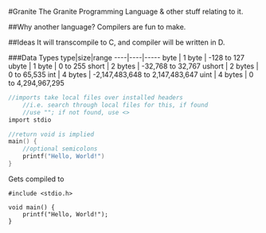 #Granite
The Granite Programming Language & other stuff relating to it.


##Why another language?
Compilers are fun to make.


##Ideas
It will transcompile to C, and compiler will be written in D. 


###Data Types
type|size|range
----|----|-----
byte | 1 byte  | -128 to 127
ubyte | 1 byte | 0 to 255
short | 2 bytes | -32,768 to 32,767
ushort | 2 bytes | 0 to 65,535
int | 4 bytes | -2,147,483,648 to 2,147,483,647
uint | 4 bytes | 0 to 4,294,967,295

```c
//imports take local files over installed headers
    //i.e. search through local files for this, if found
    //use ""; if not found, use <>
import stdio

//return void is implied
main() {
    //optional semicolons
    printf("Hello, World!")
}
```
Gets compiled to
```
#include <stdio.h>

void main() {
    printf("Hello, World!");
}
```